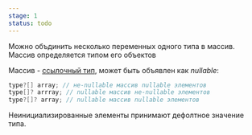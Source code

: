 ```yaml
---
stage: 1
status: todo
---
```

Можно объдинить несколько переменных одного типа в массив. Массив определяется типом его объектов

Массив - [ссылочный тип](Reference%20типы), может быть объявлен как *nullable*:

```csharp
type?[] array; // не-nullable массив nullable элементов
type[]? arrray; // nullable массив не-nullable элементов
type?[]? array; // nullable массив nullable элементов 
```

Неинициализированные элементы принимают дефолтное значение типа.

